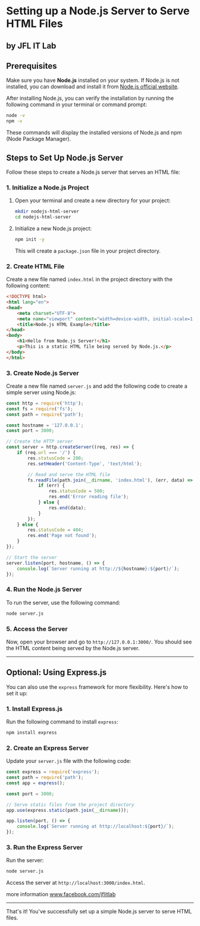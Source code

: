 
# Setting up a Node.js Server to Serve HTML Files 
## by JFL IT Lab

## Prerequisites

Make sure you have **Node.js** installed on your system. If Node.js is not installed, you can download and install it from [Node.js official website](https://nodejs.org/).

After installing Node.js, you can verify the installation by running the following command in your terminal or command prompt:

```bash
node -v
npm -v
```

These commands will display the installed versions of Node.js and npm (Node Package Manager).

## Steps to Set Up Node.js Server

Follow these steps to create a Node.js server that serves an HTML file:

### 1. Initialize a Node.js Project

1. Open your terminal and create a new directory for your project:

    ```bash
    mkdir nodejs-html-server
    cd nodejs-html-server
    ```

2. Initialize a new Node.js project:

    ```bash
    npm init -y
    ```

    This will create a `package.json` file in your project directory.

### 2. Create HTML File

Create a new file named `index.html` in the project directory with the following content:

```html
<!DOCTYPE html>
<html lang="en">
<head>
    <meta charset="UTF-8">
    <meta name="viewport" content="width=device-width, initial-scale=1.0">
    <title>Node.js HTML Example</title>
</head>
<body>
    <h1>Hello from Node.js Server!</h1>
    <p>This is a static HTML file being served by Node.js.</p>
</body>
</html>
```

### 3. Create Node.js Server

Create a new file named `server.js` and add the following code to create a simple server using Node.js:

```js
const http = require('http');
const fs = require('fs');
const path = require('path');

const hostname = '127.0.0.1';
const port = 3000;

// Create the HTTP server
const server = http.createServer((req, res) => {
    if (req.url === '/') {
        res.statusCode = 200;
        res.setHeader('Content-Type', 'text/html');

        // Read and serve the HTML file
        fs.readFile(path.join(__dirname, 'index.html'), (err, data) => {
            if (err) {
                res.statusCode = 500;
                res.end('Error reading file');
            } else {
                res.end(data);
            }
        });
    } else {
        res.statusCode = 404;
        res.end('Page not found');
    }
});

// Start the server
server.listen(port, hostname, () => {
    console.log(`Server running at http://${hostname}:${port}/`);
});
```

### 4. Run the Node.js Server

To run the server, use the following command:

```bash
node server.js
```

### 5. Access the Server

Now, open your browser and go to `http://127.0.0.1:3000/`. You should see the HTML content being served by the Node.js server.

---

## Optional: Using Express.js

You can also use the `express` framework for more flexibility. Here's how to set it up:

### 1. Install Express.js

Run the following command to install `express`:

```bash
npm install express
```

### 2. Create an Express Server

Update your `server.js` file with the following code:

```js
const express = require('express');
const path = require('path');
const app = express();

const port = 3000;

// Serve static files from the project directory
app.use(express.static(path.join(__dirname)));

app.listen(port, () => {
    console.log(`Server running at http://localhost:${port}/`);
});
```

### 3. Run the Express Server

Run the server:

```bash
node server.js
```

Access the server at `http://localhost:3000/index.html`.

more information www.facebook.com/jflitlab

---

That's it! You've successfully set up a simple Node.js server to serve HTML files.

